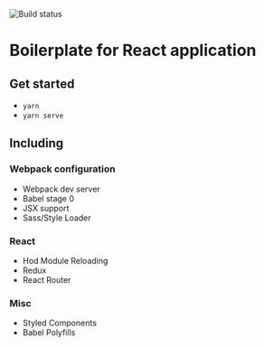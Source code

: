 ![Build status](https://circleci.com/gh/robertfalken/react-boilerplate/tree/master.svg?style=shield&circle-token=9ff9e73aebf5c09c9eb86a58ed1cea2cdb5cb3ce)

# Boilerplate for React application

## Get started

-  `yarn`
- `yarn serve`

## Including

### Webpack configuration

- Webpack dev server
- Babel stage 0
- JSX support
- Sass/Style Loader

### React

- Hod Module Reloading
- Redux
- React Router

### Misc

- Styled Components
- Babel Polyfills
